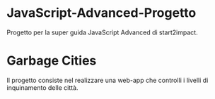 # JavaScript-Advanced-Progetto
Progetto per la super guida JavaScript Advanced di start2impact.

# Garbage Cities
Il progetto consiste nel realizzare una web-app che controlli i livelli di inquinamento delle città.
